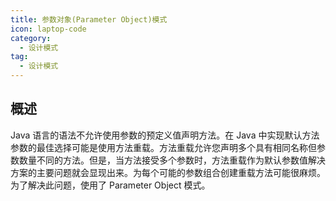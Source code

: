 ```yaml
---
title: 参数对象(Parameter Object)模式
icon: laptop-code
category:
  - 设计模式
tag:
  - 设计模式
---
```


## 概述

Java 语言的语法不允许使用参数的预定义值声明方法。在 Java 中实现默认方法参数的最佳选择可能是使用方法重载。方法重载允许您声明多个具有相同名称但参数数量不同的方法。但是，当方法接受多个参数时，方法重载作为默认参数值解决方案的主要问题就会显现出来。为每个可能的参数组合创建重载方法可能很麻烦。为了解决此问题，使用了 Parameter Object 模式。